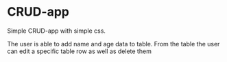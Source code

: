 # CRUD-app

Simple CRUD-app with simple css.

The user is able to add name and age data to table. From the table the user can edit a specific table row as well as delete them

